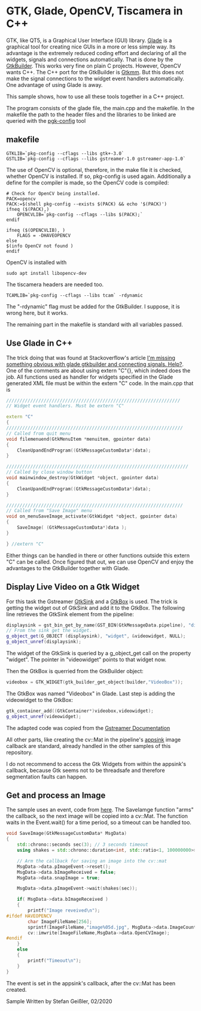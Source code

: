 # GTK, Glade, OpenCV, Tiscamera in C++
GTK, like QT5, is a Graphical User Interface (GUI) library. [Glade](https://glade.gnome.org/) is a graphical tool for creating nice GUIs in a more or less simple way. Its advantage is the extremely reduced coding effort and declaring of all the widgets, signals and connections automatically. That is done by the [GtkBuilder](https://developer.gnome.org/gtk3/stable/GtkBuilder.html). This works very fine on plain C projects. However, OpenCV wants C++. The C++ port for the GtkBuilder is [Gtkmm](https://www.gtkmm.org/en/). But this does not make the signal connections to the widget event handlers automatically. One advantage of using Glade is away.

This sample shows, how to use all these tools together in a C++ project.

The program consists of the glade file, the main.cpp and the makefile. In the makefile the path to the header files and the libraries to be linked are queried with the [pgk-config](https://www.freedesktop.org/wiki/Software/pkg-config/) tool 

## makefile

```
GTKLIB=`pkg-config --cflags --libs gtk+-3.0` 
GSTLIB=`pkg-config --cflags --libs gstreamer-1.0 gstreamer-app-1.0`
```

The use of OpenCV is optional, therefore, in the make file it is checked, whether OpenCV is installed. If so, pkg-config is used again. Additionally a define for the compiler is made, so the OpenCV code is compiled:
```
# Check for OpenCV being installed. 
PACK=opencv
PACK:=$(shell pkg-config --exists $(PACK) && echo '$(PACK)')
ifneq ($(PACK),)
	OPENCVLIB=`pkg-config --cflags --libs $(PACK);` 
endif

ifneq ($(OPENCVLIB), )
	FLAGS = -DHAVEOPENCV
else
$(info OpenCV not found )
endif
```
OpenCV is installed with
```
sudo apt install libopencv-dev
```

The tiscamera headers are needed too.
```
TCAMLIB=`pkg-config --cflags --libs tcam` -rdynamic 
```
The "-rdynamic" flag must be added for the GtkBuilder. I suppose, it is wrong here, but it works.

The remaining part in the makefile is standard with all variables passed.

## Use Glade in C++
The trick doing that was found at Stackoverflow's article [I'm missing something obvious with glade gtkbuilder and connecting signals. Help?](https://stackoverflow.com/questions/4098636/im-missing-something-obvious-with-glade-gtkbuilder-and-connecting-signals-help). One of the comments are about using extern "C"{}, which indeed does the job. All functions used as handler for widgets specified in the Glade generated XML file must be within the extern "C" code. In the main.cpp that is
```C++
/////////////////////////////////////////////////////////////////
// Widget event handlers. Must be extern "C"

extern "C" 
{
//////////////////////////////////////////////////////////////////
// Called from quit menu
void filemenuend(GtkMenuItem *menuitem, gpointer data)
{
	CleanUpandEndProgram((GtkMessageCustomData*)data);
}

////////////////////////////////////////////////////////////////////
// Called by close window button
void mainwindow_destroy(GtkWidget *object, gpointer data)
{
	CleanUpandEndProgram((GtkMessageCustomData*)data);
}

//////////////////////////////////////////////////////////////////
// Called from "Save Image" menu
void on_menuSaveImage_activate(GtkWidget *object, gpointer data)
{
	SaveImage( (GtkMessageCustomData*)data );
}

} //extern "C"
```
Either things can be handled in there or other functions outside this extern "C" can be called. Once figured that out, we can use OpenCV and enjoy the advantages to the GtkBuilder together with Glade.

## Display Live Video on a Gtk Widget
For this task the Gstreamer [GtkSink](https://gstreamer.freedesktop.org/documentation/gtk/gtksink.html?gi-language=c) and a [GtkBox](https://developer.gnome.org/gtk3/stable/GtkBox.html) is used. The trick is getting the widget out of GtkSink and add it to the GtkBox. The following line retrieves the GtkSink element from the pipeline:
```C++
displaysink = gst_bin_get_by_name(GST_BIN(GtkMessageData.pipeline), "display");
// From the sink get the widget.
g_object_get(G_OBJECT (displaysink), "widget", &videowidget, NULL);
g_object_unref(displaysink);
```
The widget of the GtkSink is queried by a g_object_get call on the property "widget". The pointer in "videowidget" points to that widget now.

Then the GtkBox is querried from the GtkBuilder object:
```C++
videobox = GTK_WIDGET(gtk_builder_get_object(builder,"VideoBox"));
```
The GtkBox was named "Videobox" in Glade. Last step is adding the videowidget to the GtkBox:
```C++
gtk_container_add((GtkContainer*)videobox,videowidget);
g_object_unref(videowidget);
```
The adapted code was copied from the [Gstreamer Documentation](https://gstreamer.freedesktop.org/documentation/tutorials/basic/toolkit-integration.html?gi-language=c)


All other parts, like creating the cv::Mat in the pipeline's [appsink](https://gstreamer.freedesktop.org/documentation/app/appsink.html?gi-language=c) image callback are standard, already handled in the other samples of this repository.

I do not recommend to access the Gtk Widgets from within the appsink's callback, because Gtk seems not to be threadsafe and therefore segmentation faults can happen.

## Get and process an Image 
The sample uses an event, code from [here](https://github.com/moya-lang/Event9). The SaveIamge function "arms" the callback, so the next image will be copied into a cv::Mat. The function waits in the Event.wait() for a time period, so a timeout can be handled too.

```C++
void SaveImage(GtkMessageCustomData* MsgData)
{
	std::chrono::seconds sec(3); // 3 seconds timeout
	using shakes = std::chrono::duration<int, std::ratio<1, 100000000>>;

	// Arm the callback for saving an image into the cv::mat
	MsgData->data.pImageEvent->reset();
	MsgData->data.bImageReceived = false;
	MsgData->data.snapImage = true;

	MsgData->data.pImageEvent->wait(shakes(sec));

	if( MsgData->data.bImageReceived )
	{
		printf("Image reveived\n");
#ifdef HAVEOPENCV 		
		char ImageFileName[256];
        sprintf(ImageFileName,"image%05d.jpg", MsgData->data.ImageCount);
        cv::imwrite(ImageFileName,MsgData->data.OpenCVImage);
#endif
	}
	else
	{
		printf("Timeout\n");
	}
}
```
The event is set in the appsink's callback, after the cv::Mat has been created.

Sample Written by Stefan Geißler, 02/2020
